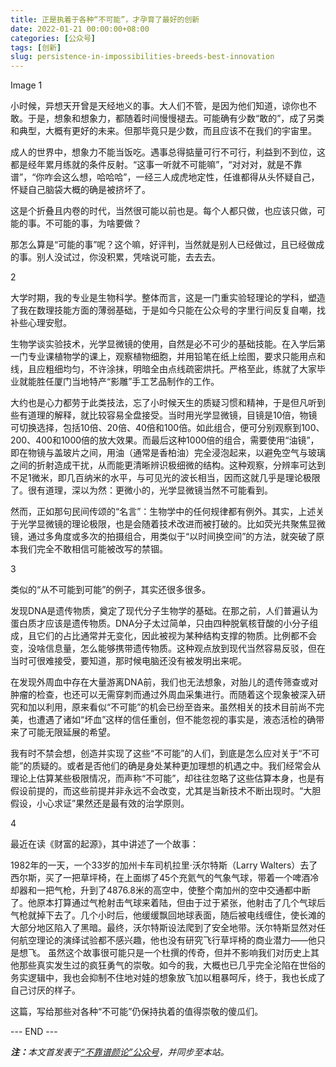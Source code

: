```yaml
---
title: 正是执着于各种“不可能”，才孕育了最好的创新
date: 2022-01-21 00:00:00+08:00
categories: [公众号]
tags: [创新]
slug: persistence-in-impossibilities-breeds-best-innovation
---
```


Image
1

小时候，异想天开曾是天经地义的事。大人们不管，是因为他们知道，谅你也不敢。于是，想象和想象力，都随着时间慢慢褪去。可能确有少数“敢的”，成了另类和典型，大概有更好的未来。但那毕竟只是少数，而且应该不在我们的宇宙里。

成人的世界中，想象力不能当饭吃。遇事总得掂量可行不可行，利益到不到位，这都是经年累月练就的条件反射。“这事一听就不可能嘛”，“对对对，就是不靠谱”，“你咋会这么想，哈哈哈”，一经三人成虎地定性，任谁都得从头怀疑自己，怀疑自己脑袋大概的确是被挤坏了。

这是个折叠且内卷的时代，当然很可能以前也是。每个人都只做，也应该只做，可能的事。不可能的事，为啥要做？

那怎么算是“可能的事”呢？这个嘛，好评判，当然就是别人已经做过，且已经做成的事。别人没试过，你没积累，凭啥说可能，去去去。

2

大学时期，我的专业是生物科学。整体而言，这是一门重实验轻理论的学科，塑造了我在数理技能方面的薄弱基础，于是如今只能在公众号的字里行间反复自嘲，找补些心理安慰。

生物学谈实验技术，光学显微镜的使用，自然是必不可少的基础技能。在入学后第一门专业课植物学的课上，观察植物细胞，并用铅笔在纸上绘图，要求只能用点和线，且应粗细均匀，不许涂抹，明暗全由点线疏密烘托。严格至此，练就了大家毕业就能胜任厦门当地特产“影雕”手工艺品制作的工作。

大约也是心力都劳于此类技法，忘了小时候天生的质疑习惯和精神，于是但凡听到些有道理的解释，就比较容易全盘接受。当时用光学显微镜，目镜是10倍，物镜可切换选择，包括10倍、20倍、40倍和100倍。如此组合，便可分别观察到100、200、400和1000倍的放大效果。而最后这种1000倍的组合，需要使用“油镜”，即在物镜与盖玻片之间，用油（通常是香柏油）完全浸泡起来，以避免空气与玻璃之间的折射造成干扰，从而能更清晰辨识极细微的结构。这种观察，分辨率可达到不足1微米，即几百纳米的水平，与可见光的波长相当，因而这就几乎是理论极限了。很有道理，深以为然：更微小的，光学显微镜当然不可能看到。

然而，正如那句民间传颂的“名言”：生物学中的任何规律都有例外。其实，上述关于光学显微镜的理论极限，也是会随着技术改进而被打破的。比如荧光共聚焦显微镜，通过多角度或多次的拍摄组合，用类似于“以时间换空间”的方法，就突破了原本我们完全不敢相信可能被改写的禁锢。

3

类似的“从不可能到可能”的例子，其实还很多很多。

发现DNA是遗传物质，奠定了现代分子生物学的基础。在那之前，人们普遍认为蛋白质才应该是遗传物质。DNA分子太过简单，只由四种脱氧核苷酸的小分子组成，且它们的占比通常并无变化，因此被视为某种结构支撑的物质。比例都不会变，没啥信息量，怎么能够携带遗传物质。这种观点放到现代当然容易反驳，但在当时可很难接受，要知道，那时候电脑还没有被发明出来呢。

在发现外周血中存在大量游离DNA前，我们也无法想象，对胎儿的遗传筛查或对肿瘤的检查，也还可以无需穿刺而通过外周血采集进行。而随着这个现象被深入研究和加以利用，原来看似“不可能”的机会已纷至沓来。虽然相关的技术目前尚不完美，也遭遇了诸如“坏血”这样的信任重创，但不能忽视的事实是，液态活检的确带来了可能无限延展的希望。

我有时不禁会想，创造并实现了这些“不可能”的人们，到底是怎么应对关于“不可能”的质疑的。或者是否他们的确是身处某种更加理想的机遇之中。我们经常会从理论上估算某些极限情况，而声称“不可能”，却往往忽略了这些估算本身，也是有假设前提的，而这些前提并非永远不会改变，尤其是当新技术不断出现时。“大胆假设，小心求证”果然还是最有效的治学原则。

4

最近在读《财富的起源》，其中讲述了一个故事：

1982年的一天，一个33岁的加州卡车司机拉里·沃尔特斯（Larry Walters）去了西尔斯，买了一把草坪椅，在上面绑了45个充氦气的气象气球，带着一个啤酒冷却器和一把气枪，升到了4876.8米的高空中，使整个南加州的空中交通都中断了。他原本打算通过气枪射击气球来着陆，但由于过于紧张，他射击了几个气球后气枪就掉下去了。几个小时后，他缓缓飘回地球表面，随后被电线缠住，使长滩的大部分地区陷入了黑暗。最终，沃尔特斯设法爬到了安全地带。沃尔特斯显然对任何航空理论的演绎试验都不感兴趣，他也没有研究飞行草坪椅的商业潜力——他只是想飞。
虽然这个故事很可能只是一个杜撰的传奇，但并不影响我们对历史上其他那些真实发生过的疯狂勇气的崇敬。如今的我，大概也已几乎完全沦陷在世俗的务实逻辑中，我也会抑制不住地对娃的想象放飞加以粗暴呵斥，终于，我也长成了自己讨厌的样子。

这篇，写给那些对各种“不可能”仍保持执着的值得崇敬的傻瓜们。

<div class="p-5 text-center">--- END ---</div>

<i><b>注：</b>本文首发表于[“不靠谱颜论”公众号](https://mp.weixin.qq.com/s/nVNtIVhlhlT5vRNULijFxA)，并同步至本站。</i>
